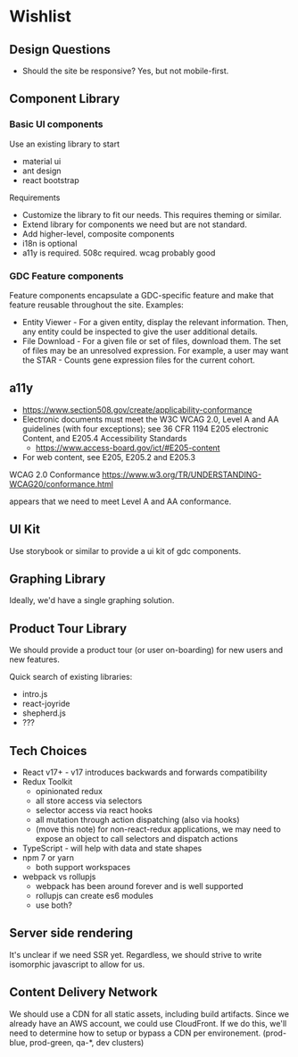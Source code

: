 # Wishlist

## Design Questions

- Should the site be responsive?  Yes, but not mobile-first.

## Component Library

### Basic UI components

Use an existing library to start

- material ui
- ant design
- react bootstrap

Requirements

- Customize the library to fit our needs.  This requires theming or similar.
- Extend library for components we need but are not standard.
- Add higher-level, composite components
- i18n is optional
- a11y is required.  508c required.  wcag probably good

### GDC Feature components

Feature components encapsulate a GDC-specific feature and make that feature reusable
throughout the site. Examples:

- Entity Viewer - For a given entity, display the relevant information. Then, any entity could be inspected to give the user additional details.
- File Download - For a given file or set of files, download them. The set of files may be an unresolved expression. For example, a user may want the STAR - Counts gene expression files for the current cohort.
  
## a11y

- <https://www.section508.gov/create/applicability-conformance>
- Electronic documents must meet the W3C WCAG 2.0, Level A and AA guidelines (with four exceptions); see 36 CFR 1194 E205 electronic Content, and E205.4 Accessibility Standards
  - <https://www.access-board.gov/ict/#E205-content>
- For web content, see E205, E205.2 and E205.3

WCAG 2.0 Conformance
<https://www.w3.org/TR/UNDERSTANDING-WCAG20/conformance.html>

appears that we need to meet Level A and AA conformance.

## UI Kit

Use storybook or similar to provide a ui kit of gdc components.

## Graphing Library

Ideally, we'd have a single graphing solution.

## Product Tour Library

We should provide a product tour (or user on-boarding) for new users and new features.

Quick search of existing libraries:

- intro.js
- react-joyride
- shepherd.js
- ???

## Tech Choices

- React v17+ - v17 introduces backwards and forwards compatibility
- Redux Toolkit
  - opinionated redux
  - all store access via selectors
  - selector access via react hooks
  - all mutation through action dispatching (also via hooks)
  - (move this note) for non-react-redux applications, we may need to expose an object to call selectors and dispatch actions
- TypeScript - will help with data and state shapes
- npm 7 or yarn 
  - both support workspaces
- webpack vs rollupjs
  - webpack has been around forever and is well supported
  - rollupjs can create es6 modules
  - use both?
  
## Server side rendering

It's unclear if we need SSR yet. Regardless, we should strive to write isomorphic javascript to allow for us.

## Content Delivery Network

We should use a CDN for all static assets, including build artifacts.  Since we already have an AWS account, we could use CloudFront. If we do this, we'll need to determine how to setup or bypass a CDN per environement.  (prod-blue, prod-green, qa-*, dev clusters)

